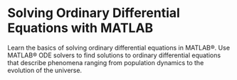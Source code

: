 # Solving Ordinary Differential Equations with MATLAB
Learn the basics of solving ordinary differential equations in MATLAB®. Use MATLAB® ODE solvers to find solutions to ordinary differential equations that describe phenomena ranging from population dynamics to the evolution of the universe.
